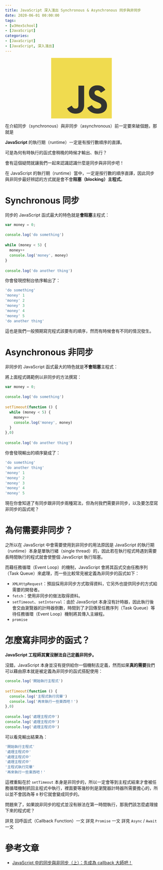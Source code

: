 ```yaml
---
title: JavaScript 深入淺出 Synchronous & Asynchronous 同步與非同步
date: 2020-06-01 00:00:00
tags:
- [w3HexSchool]
- [JavaScript]
categories: 
- [JavaScript]
- [JavaScript, 深入淺出]
---
```


<div style="display:flex;justify-content:center;">
  <img style="object-fit:cover;" src='/images/JavaScript/JavaScript-logo.png' width='200px' height='200px' />
</div>

在介紹同步（synchronous）與非同步（asynchronous）前一定要來破個題，那就是

**JavaScript** 的執行期（runtime）一定是有按行數順序的直譯。

可是為何有時執行的函式會稍晚的時候才輸出、執行？

會有這個疑問就讓我們一起來認識認識什麼是同步與非同步吧！

<!-- more -->

在 JavaScript 的執行期（runtime）當中，一定是按行數的順序直譯，因此同步與非同步最好辨認的方式就是會不會**阻塞（blocking）主程式**。

# Synchronous 同步
同步的 JavaScript 函式最大的特色就是**會阻塞**主程式：

```js
var money = 0;

console.log('do something')

while (money < 5) {
  money++
  console.log('money', money)
}

console.log('do another thing')
```

你會發現控制台依序輸出了：

```js
'do something'
'money' 1
'money' 2
'money' 3
'money' 4
'money' 5
'do another thing'
```

這也是我們一般預期寫完程式該要有的順序，然而有時候會有不同的情況發生。

# Asynchronous 非同步
非同步的 JavaScript 函式最大的特色就是**不會阻塞**主程式：

將上面程式碼範例以非同步的方法撰寫：

```js
var money = 0;

console.log('do something')

setTimeout(function () {
  while (money < 5) {
    money++
    console.log('money', money)
  }
},0)

console.log('do another thing')
```

你會發現輸出的順序變成了：

```js
'do something'
'do another thing'
'money' 1
'money' 2
'money' 3
'money' 4
'money' 5
```

現在你會知道了有同步跟非同步兩種寫法，但為何我們需要非同步，以及要怎麼寫非同步的函式呢？

# 為何需要非同步？
之所以在 JavaScript 中會需要使用到非同步的用法原因是 JavaScript 的執行期（runtime）本身是單執行緒（single thread）的，因此若在執行程式時遇到需要長時間執行的程式就會使整個 JavaScript 執行阻塞。

而藉任務循環（Event Loop）的機制，JavaScript 會將其函式交由任務序列（Task Queue）來處理，而一些比較常見被定義為非同步的函式如下：
- `XMLHttpRequest`：預設採用非同步方式取得資料，它另外也提供同步的方式給需要的開發者。
- `fetch`：使用非同步的做法取得資料。
- `setTimeout`、`setInterval`：由於 JavaScript 本身沒有計時器，因此執行後會交由瀏覽器的計時器倒數，時間到了才回傳至任務序列（Task Queue）等待任務循環（Event Loop）機制將其傳入主線程。
- `promise`


# 怎麼寫非同步的函式？
**JavaScript 工程師其實沒辦法自己定義非同步。**

沒錯，JavaScript 本身並沒有提供給你一個機制去定義，然而如果**真的需要**我們可以藉由原本就是被定義為非同步的函式搭配使用：

```js
console.log('開始執行主程式')

setTimeout(function () {
  console.log('主程式執行完畢')
  console.log('再來執行一些東西吧！')
},0)

console.log('處理主程式中')
console.log('處理主程式中')
console.log('處理主程式中')
```

可以看見輸出結果為：

```js
'開始執行主程式'
'處理主程式中'
'處理主程式中'
'處理主程式中'
'主程式執行完畢'
'再來執行一些東西吧！'
```

這裡重點在於 `setTimeout` 本身是非同步的，所以一定會等到主程式結束才會被任務循環機制抓回主程式中執行，裡面要等幾秒則是瀏覽器計時器所需要擔心的，所以並不會因為等 `0` 秒它就會變成同步的。

問題來了，如果說非同步的程式並沒有辦法在第一時間執行，那我們該怎麼處理接下來的程式呢？

詳見 回呼函式（Callback Function）一文
詳見 `Promise` 一文
詳見 `Async` / `Await` 一文

# 參考文章
- [JavaScript 中的同步與非同步（上）：先成為 callback 大師吧！](https://blog.huli.tw/2019/10/04/javascript-async-sync-and-callback/#sync)